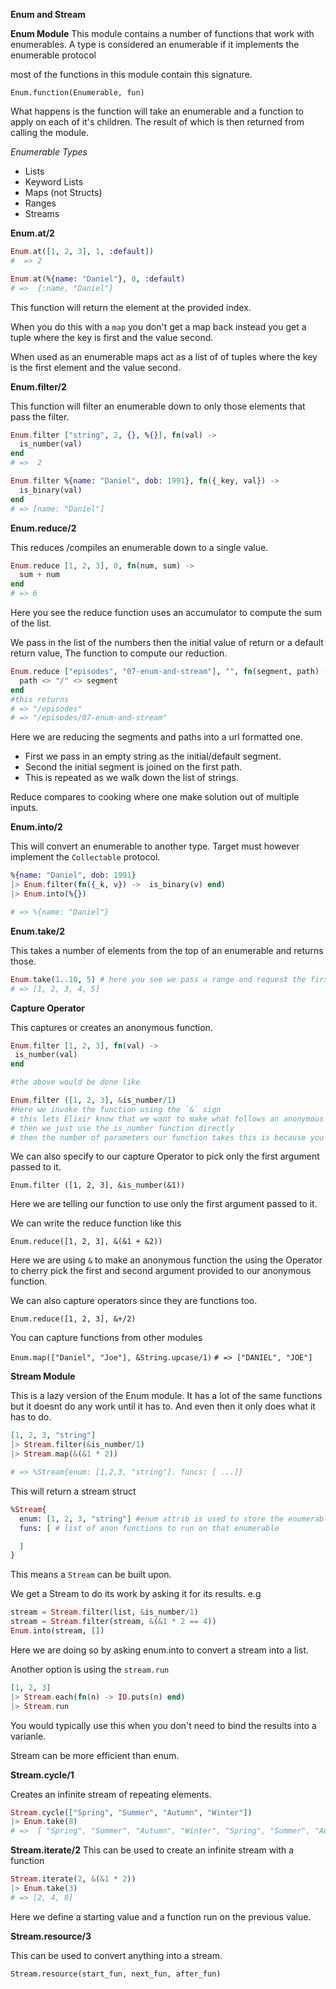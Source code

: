 **Enum and Stream**

**Enum Module**
This module contains a number of functions that work with enumerables.
A type is considered an enumerable if it implements the enumerable protocol

most of the functions in this module contain this signature.

`Enum.function(Enumerable, fun)`

What happens is the function will take an enumerable and a function to apply on each of it's children.
The result of which is then returned from calling the module.

*Enumerable Types*
- Lists
- Keyword Lists
- Maps (not Structs)
- Ranges
- Streams


**Enum.at/2**

```Elixir
Enum.at([1, 2, 3], 1, :default])
#  => 2

Enum.at(%{name: "Daniel"}, 0, :default)
# =>  {:name, "Daniel"}
```

This function will return the element at the provided index.

When  you do this with a `map` you don't get a map back instead you get a tuple where the key is first and the value second.

When used as an enumerable maps act as a list of of tuples where the key is the first element and the value second.


**Enum.filter/2**

This function will filter an enumerable down to only those elements that pass the filter.

```Elixir
Enum.filter ["string", 2, {}, %{}], fn(val) ->
  is_number(val)
end
# =>  2

Enum.filter %{name: "Daniel", dob: 1991}, fn({_key, val}) ->
  is_binary(val)
end
# => [name: "Daniel"]
```

**Enum.reduce/2**

This reduces /compiles an enumerable down to a single value.

```Elixir
Enum.reduce [1, 2, 3], 0, fn(num, sum) ->
  sum + num
end
# => 6
```

Here you see the reduce function uses an accumulator to compute the sum of the list.

We pass in the list of the numbers then the initial value of return or a default return value, The function to compute our reduction.


```Elixir
Enum.reduce ["episodes", "07-enum-and-stream"], "", fn(segment, path) ->
  path <> "/" <> segment
end
#this returns
# => "/episodes"
# => "/episodes/07-enum-and-stream"
```

Here we are reducing the segments and paths into a url formatted one.

- First we pass in an empty string as the initial/default segment.
- Second the initial segment is joined on the first path.
- This is repeated as we walk down the list of strings.

Reduce compares to cooking where one make solution out of multiple inputs.

**Enum.into/2**

This will convert an enumerable to another type. Target must however implement the `Collectable` protocol.

```Elixir
%{name: "Daniel", dob: 1991}
|> Enum.filter(fn({_k, v}) ->  is_binary(v) end)
|> Enum.into(%{})

# => %{name: "Daniel"}
```


**Enum.take/2**

This takes a number of elements from the top of an enumerable and returns those.

```Elixir
Enum.take(1..10, 5) # here you see we pass a range and request the first 5 elements
# => [1, 2, 3, 4, 5]
```



**Capture Operator**

 This captures or creates an anonymous function.

 ```Elixir
Enum.filter [1, 2, 3], fn(val) ->
  is_number(val)
end

#the above would be done like

Enum.filter ([1, 2, 3], &is_number/1)
#Here we invoke the function using the `&` sign
# this lets Elixir know that we want to make what follows an anonymous function.
# then we just use the is_number function directly
# then the number of parameters our function takes this is because you may have another polymorphic copy of the function elsewhere
 ```

 We can also specify to our capture Operator to pick only the first argument passed to it.

 `Enum.filter ([1, 2, 3], &is_number(&1))`

 Here we are telling our function to use only the first argument passed to it.

 We can write the reduce function like this

 `Enum.reduce([1, 2, 3], &(&1 + &2))`

Here we are using `&` to make an anonymous function the using the Operator to cherry pick the first and second argument provided to our anonymous function.

We can also capture operators since they are functions too.

`Enum.reduce([1, 2, 3], &+/2)`

You can capture functions from other modules

`Enum.map(["Daniel", "Joe"], &String.upcase/1)`
`# => ["DANIEL", "JOE"]`


**Stream Module**

This is a lazy version of the Enum  module. It has a lot of the same functions but it doesnt do any work until it has to. And even then it only does what it has to do.

```Elixir
[1, 2, 3, "string"]
|> Stream.filter(&is_number/1)
|> Stream.map(&(&1 * 2))

# => %Stream{enum: [1,2,3, "string"]. funcs: [ ...]}
```

This will return a stream struct

```Elixir
%Stream{
  enum: [1, 2, 3, "string"] #enum attrib is used to store the enumerable we want to operate on
  funs: [ # list of anon functions to run on that enumerable

  ]
}
```

This means a `Stream` can be built upon.

We get a Stream to do its work by asking it for its results. e.g

```Elixir
stream = Stream.filter(list, &is_number/1)
stream = Stream.filter(stream, &(&1 * 2 == 4))
Enum.into(stream, [])
```

Here we are doing so by asking enum.into to convert a stream into a list.

Another option is using the  `stream.run`

```Elixir
[1, 2, 3]
|> Stream.each(fn(n) -> IO.puts(n) end)
|> Stream.run
```

You would typically use this when you don't need to bind the results into a varianle.

Stream can be more efficient than enum.

**Stream.cycle/1**

Creates an infinite stream of repeating elements.

```Elixir
Stream.cycle(["Spring", "Summer", "Autumn", "Winter"])
|> Enum.take(8)
# =>  [ "Spring", "Summer", "Autumn", "Winter", "Spring", "Summer", "Autumn", "Winter"]
```

**Stream.iterate/2**
This can be used to create an infinite stream with a function

```Elixir
Stream.iterate(2, &(&1 * 2))
|> Enum.take(3)
# => [2, 4, 8]
```

Here we define a starting value and a function run on the previous value. 

**Stream.resource/3**

This can be used to convert anything into a stream.

`Stream.resource(start_fun, next_fun, after_fun)`
